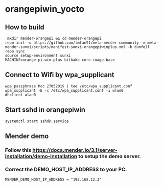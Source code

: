 # orangepiwin_yocto

## How to build
`
mkdir mender-orangepi && cd mender-orangepi` \
`repo init -u https://github.com/lmtan91/meta-mender-community -m meta-mender-sunxi/scripts/manifest-sunxi-orangepiwinplus.xml -b dunfell` \
`repo sync` \
`source setup-environment sunxi` \
`MACHINE=orange-pi-win-plus bitbake core-image-base`

## Connect to Wifi by wpa_supplicant
`wpa_passphrase Moc 27052019 | tee /etc/wpa_supplicant.conf` \
`wpa_supplicant -B -c /etc/wpa_supplicant.conf -i wlan0` \
`dhclient wlan0`

## Start sshd in orangepiwin
`systemctl start sshd@.service`

## Mender demo
### Follow this https://docs.mender.io/3.1/server-installation/demo-installation to setup the demo server.

### Correct the DEMO_HOST_IP_ADDRESS to your PC.
`MENDER_DEMO_HOST_IP_ADDRESS = "192.168.12.3"`
